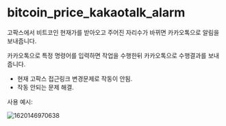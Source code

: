 # bitcoin_price_kakaotalk_alarm

고팍스에서 비트코인 현재가를 받아오고 주어진 자리수가 바뀌면 카카오톡으로 알림을 보내줍니다.

카카오톡으로 특정 명령어를 입력하면 작업을 수행한뒤 카카오톡으로 수행결과를 보내줍니다.

* 현재 고팍스 접근링크 변경문제로 작동이 안됨.
* 작동 안되는 문제 해결.


사용 예시:

![1620146970638](https://user-images.githubusercontent.com/60418809/117040452-deaa0d80-ad44-11eb-9988-83d8eb2ba1f1.jpg)
